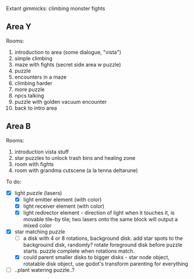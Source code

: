 Extant gimmicks:
	climbing
	monster fights

## Area Y
Rooms:
1. introduction to area (some dialogue, "vista")
2. simple climbing
3. maze with fights (secret side area w puzzle)
4. puzzle
5. encounters in a maze
6. climbing harder
7. more puzzle
8. npcs talking
9. puzzle with golden vacuum encounter
10. back to intro area

## Area B
Rooms:
1. introduction vista stuff
2. star puzzles to unlock trash bins and healing zone
3. room with fights
4. room with grandma cutscene (a la tenna deltarune)

To do:
- [x] light puzzle (lasers)
	- [x] light emitter element (with color)
	- [x] light receiver element (with color)
	- [x] light redirector element - direction of light when it touches it, is movable tile-by tile; two lasers onto the same block will output a mixed color
- [x] star matching puzzle
	- [ ] a disk with 4 or 8 rotations, background disk. add star spots to the backgrouind disk, randomly? rotate foreground disk before puzzle starts. puzzle complete when rotations match.
	- [x] could parent smaller disks to bigger disks -  star node object, rotatable disk object, use godot's transform parenting for everything
- [ ] ..plant watering puzzle..?
